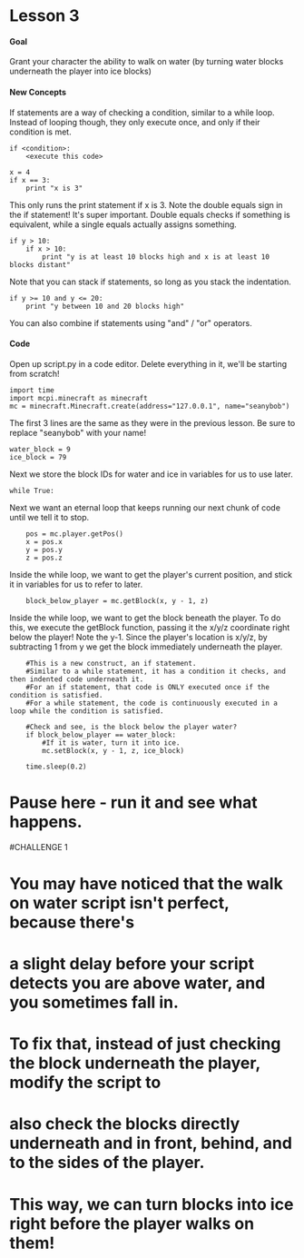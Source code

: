 # Lesson 3

#### Goal
Grant your character the ability to walk on water (by turning water blocks underneath the player into ice blocks)

#### New Concepts
If statements are a way of checking a condition, similar to a while loop. Instead of looping though, they only execute once, and only if their condition is met.
```
if <condition>:
    <execute this code>
```

```
x = 4
if x == 3:
    print "x is 3"
```
This only runs the print statement if x is 3. Note the double equals sign in the if statement! It's super important. Double equals checks if something is equivalent, while a single equals actually assigns something.


```
if y > 10:
    if x > 10:
        print "y is at least 10 blocks high and x is at least 10 blocks distant"
```
Note that you can stack if statements, so long as you stack the indentation.

```
if y >= 10 and y <= 20:
    print "y between 10 and 20 blocks high"
```
You can also combine if statements using "and" / "or" operators.


#### Code
Open up script.py in a code editor. Delete everything in it, we'll be starting from scratch!

```
import time
import mcpi.minecraft as minecraft
mc = minecraft.Minecraft.create(address="127.0.0.1", name="seanybob")
```
The first 3 lines are the same as they were in the previous lesson. Be sure to replace "seanybob" with your name!

```
water_block = 9
ice_block = 79
```

Next we store the block IDs for water and ice in variables for us to use later.

```
while True:
```

Next we want an eternal loop that keeps running our next chunk of code until we tell it to stop.

```
    pos = mc.player.getPos()
    x = pos.x
    y = pos.y
    z = pos.z
```
Inside the while loop, we want to get the player's current position, and stick it in variables for us to refer to later.

```
    block_below_player = mc.getBlock(x, y - 1, z)
```
Inside the while loop, we want to get the block beneath the player. To do this, we execute the getBlock function, passing it the x/y/z coordinate right below the player! Note the y-1. Since the player's location is x/y/z, by subtracting 1 from y we get the block immediately underneath the player.

```
    #This is a new construct, an if statement.
    #Similar to a while statement, it has a condition it checks, and then indented code underneath it.
    #For an if statement, that code is ONLY executed once if the condition is satisfied.
    #For a while statement, the code is continuously executed in a loop while the condition is satisfied.

    #Check and see, is the block below the player water?
    if block_below_player == water_block:
        #If it is water, turn it into ice.
        mc.setBlock(x, y - 1, z, ice_block)

    time.sleep(0.2)
```

# Pause here - run it and see what happens.


#CHALLENGE 1
# You may have noticed that the walk on water script isn't perfect, because there's
#   a slight delay before your script detects you are above water, and you sometimes fall in.
#   To fix that, instead of just checking the block underneath the player, modify the script to
#   also check the blocks directly underneath and in front, behind, and to the sides of the player.
#   This way, we can turn blocks into ice right before the player walks on them!

